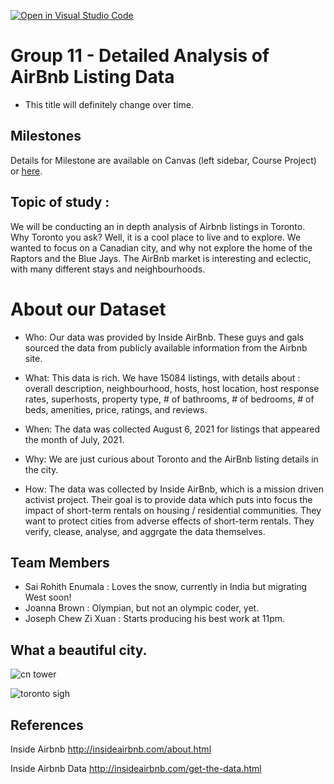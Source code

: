 [![Open in Visual Studio Code](https://classroom.github.com/assets/open-in-vscode-f059dc9a6f8d3a56e377f745f24479a46679e63a5d9fe6f495e02850cd0d8118.svg)](https://classroom.github.com/online_ide?assignment_repo_id=5845825&assignment_repo_type=AssignmentRepo)
# Group 11 - Detailed Analysis of AirBnb Listing Data

- This title will definitely change over time.

## Milestones

Details for Milestone are available on Canvas (left sidebar, Course Project) or [here](https://firas.moosvi.com/courses/data301/project/milestone01.html).

## Topic of study :

We will be conducting an in depth analysis of Airbnb listings in Toronto. Why Toronto you ask? Well, it is a cool place to live and to explore. We wanted to focus on a Canadian city, and why not explore the home of the Raptors and the Blue Jays. The AirBnb market is interesting and eclectic, with many different stays and neighbourhoods. 


# About our Dataset

- Who: Our data was provided by Inside AirBnb. These guys and gals sourced the data from publicly available information from the Airbnb site.

- What: This data is rich. We have 15084 listings, with details about : overall description, neighbourhood, hosts, host location, host response rates, superhosts, property type, # of bathrooms, # of bedrooms, # of beds, amenities, price, ratings, and reviews. 

- When: The data was collected August 6, 2021 for listings that appeared the month of July, 2021.
- Why: We are just curious about Toronto and the AirBnb listing details in the city. 

- How: The data was collected by Inside AirBnb, which is a mission driven activist project. Their goal is to provide data which puts into focus the impact of short-term rentals on housing / residential communities. They want to protect cities from adverse effects of short-term rentals. They verify, clease, analyse, and aggrgate the data themselves. 

## Team Members

- Sai Rohith Enumala : Loves the snow, currently in India but migrating West soon!
- Joanna Brown : Olympian, but not an olympic coder, yet.
- Joseph Chew Zi Xuan : Starts producing his best work at 11pm.

## What a beautiful city.



![cn tower](https://www.konnecthq.com/wp-content/uploads/2019/07/CN-Tower-31-12-1.jpg)

![toronto sigh](https://www.netnewsledger.com/wp-content/uploads/2021/03/Toronto-Marks-COVID-Deaths.jpg)


## References

Inside Airbnb http://insideairbnb.com/about.html

Inside Airbnb Data http://insideairbnb.com/get-the-data.html


